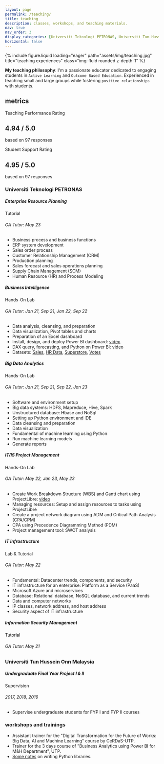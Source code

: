 ```yaml
---
layout: page
permalink: /teaching/
title: teaching
description: classes, workshops, and teaching materials.
nav: true
nav_order: 3
display_categories: [Universiti Teknologi PETRONAS, Universiti Tun Hussein Onn Malaysia]
horizontal: false
---
```


<div class="row">
    <div class="col-sm mt-3 mt-md-0">
        {% include figure.liquid loading="eager" path="assets/img/teaching.jpg" title="teaching experiences" class="img-fluid rounded z-depth-1" %}
    </div>
</div>

<b>My teaching philosophy</b>: I'm a passionate educator dedicated to engaging students in `Active Learning` and `Outcome Based Education`. Experienced in teaching small and large groups while fostering `positive relationships` with students.

<div class="projects">
  <h2 class="category">metrics</h2>
</div>
<div class="row mt-3">
  <div class="col-sm mt-3 mt-md-0">
    <a hrefxx="" style="text-decoration:none">
      <div class="card hoverable"><div class="card-body">
        <p class="card-text">Teaching Performance Rating</p>
    <h2 class="card-title text-lowercase">4.94 / 5.0</h2>
        <p class="card-text">based on 97 responses</p>
      </div></div>
    </a>
  </div>
  <div class="col-sm mt-3 mt-md-0">
    <a hrefxx="" style="text-decoration:none">
      <div class="card hoverable"><div class="card-body">
        <p class="card-text">Student Support Rating</p>
    <h2 class="card-title text-lowercase">4.95 / 5.0</h2>
        <p class="card-text">based on 97 responses</p>
      </div></div>
    </a>
  </div>
</div>



<h3 class="mt-4">Universiti Teknologi PETRONAS</h3>

<div class="card mt-3">
  <div class="p-3">
    <div class="row">
      <div class="col-sm-10">
        <h5 class="font-weight-bold">Enterprise Resource Planning</h5>
      </div>
      <div class="col-sm-2 text-left text-sm-right">
        <span class="badge font-weight-bold warning-color-dark text-uppercase align-middle">Tutorial</span>
      </div>
    </div>
    <h6 class="font-italic mt-2 mt-sm-0">GA Tutor: May 23</h6>
    <ul>
      <li>Business process and business functions</li>
        <li>ERP system development</li>
        <li>Sales order process</li>
      <li>Customer Relationship Management (CRM)</li>
      <li>Production planning</li>
      <li>Sales forecast and sales operations planning</li>
      <li>Supply Chain Management (SCM)</li>
      <li>Human Resource (HR) and Process Modeling </li>
    </ul>
  </div>
</div>

<div class="card mt-3">
  <div class="p-3">
    <div class="row">
      <div class="col-sm-10">
        <h5 class="font-weight-bold">Business Intelligence</h5>
      </div>
      <div class="col-sm-2 text-left text-sm-right">
        <span class="badge font-weight-bold warning-color-dark text-uppercase align-middle">Hands-On Lab</span>
      </div>
    </div>
    <h6 class="font-italic mt-2 mt-sm-0">GA Tutor: Jan 21, Sep 21, Jan 22, Sep 22</h6>
    <ul>
      <li>Data analysis, cleansing, and preparation</li>
      <li>Data visualization, Pivot tables and charts</li>
      <li>Preparation of an Excel dashboard</li>
      <li>Install, design, and deploy Power BI dashboard: <a href="https://youtu.be/3BOummMBNJU">video</a></li>
      <li>DAX query, forecasting, and Python on Power BI: <a href="https://youtu.be/KeLI6O5ATaE">video</a></li>
      <li>Datasets: <a href="https://2a10589f-c553-479d-8abf-7980cc48fb12.filesusr.com/ugd/e8f2f2_8bf7af4f1f784dc586b7fbeebfd30012.xlsx?dn=2015%20Sales.xlsx">Sales</a>, <a href="https://2a10589f-c553-479d-8abf-7980cc48fb12.filesusr.com/ugd/e8f2f2_287d6522d075446e8f75b9513da30440.xlsx?dn=HR%20Data-26112019-Cleansed.xlsx">HR Data</a>, <a href="https://2a10589f-c553-479d-8abf-7980cc48fb12.filesusr.com/ugd/e8f2f2_399460a4bb4d4faa840ab8ae7ab1e175.xlsx?dn=Superstore%20(Raw%20data).xlsx">Superstore</a>, <a href="https://2a10589f-c553-479d-8abf-7980cc48fb12.filesusr.com/ugd/e8f2f2_3d66dba3f35f445887873d3e4ac9c169.xlsx?dn=Voting%20figures.xlsx">Votes</a></li>
    </ul>
  </div>
</div>

<div class="card mt-3">
  <div class="p-3">
    <div class="row">
      <div class="col-sm-10">
        <h5 class="font-weight-bold">Big Data Analytics</h5>
      </div>
      <div class="col-sm-2 text-left text-sm-right">
        <span class="badge font-weight-bold warning-color-dark text-uppercase align-middle">Hands-On Lab</span>
      </div>
    </div>
    <h6 class="font-italic mt-2 mt-sm-0">GA Tutor: Jan 21, Sep 21, Sep 22, Jan 23</h6>
    <ul>
      <li>Software and environment setup</li>
      <li>Big data systems: HDFS, Mapreduce, Hive, Spark</li>
      <li>Unstructured database: Hbase and NoSql</li>
      <li>Setting up Python environment and IDE</li>
      <li>Data cleansing and preparation</li>
      <li>Data visualization</li>
      <li>Fundamental of machine learning using Python</li>
      <li>Run machine learning models</li>
      <li>Generate reports</li>
    </ul>
  </div>
</div>

<div class="card mt-3">
  <div class="p-3">
    <div class="row">
      <div class="col-sm-10">
        <h5 class="font-weight-bold">IT/IS Project Management</h5>
      </div>
      <div class="col-sm-2 text-left text-sm-right">
        <span class="badge font-weight-bold warning-color-dark text-uppercase align-middle">Hands-On Lab</span>
      </div>
    </div>
    <h6 class="font-italic mt-2 mt-sm-0">GA Tutor: May 22, Jan 23, May 23</h6>
    <ul>
      <li>Create Work Breakdown Structure (WBS) and Gantt chart using ProjectLibre: <a href="https://youtu.be/9xwR4JCBaIU">video</a></li>
      <li>Managing resources: Setup and assign resources to tasks using ProjectLibre</li>
      <li>Create a project network diagram using ADM and Critical Path Analysis (CPA/CPM)</li>
      <li>CPA using Precedence Diagramming Method (PDM)</li>
      <li>Project management tool: SWOT analysis</li>
    </ul>
  </div>
</div>

<div class="card mt-3">
  <div class="p-3">
    <div class="row">
      <div class="col-sm-10">
        <h5 class="font-weight-bold">IT Infrastructure</h5>
      </div>
      <div class="col-sm-2 text-left text-sm-right">
        <span class="badge font-weight-bold warning-color-dark text-uppercase align-middle">Lab & Tutorial</span>
      </div>
    </div>
    <h6 class="font-italic mt-2 mt-sm-0">GA Tutor: May 22</h6>
      <ul>
      <li>Fundamental: Datacenter trends, components, and security</li>
      <li>IT infrastructure for an enterprise: Platform as a Service (PaaS)</li>
      <li>Microsoft Azure and microservices</li>
      <li>Database: Relational database, NoSQL database, and current trends</li>
      <li>Data and computer networks</li>
      <li>IP classes, network address, and host address</li>
      <li>Security aspect of IT infrastructure</li>
    </ul>
  </div>
</div>

<div class="card mt-3">
  <div class="p-3">
    <div class="row">
      <div class="col-sm-10">
        <h5 class="font-weight-bold">Information Security Management</h5>
      </div>
      <div class="col-sm-2 text-left text-sm-right">
        <span class="badge font-weight-bold warning-color-dark text-uppercase align-middle">Tutorial</span>
      </div>
    </div>
    <h6 class="font-italic mt-2 mt-sm-0">GA Tutor: May 21</h6>
  </div>
</div>

<h3 class="mt-4">Universiti Tun Hussein Onn Malaysia</h3>

<div class="card mt-3">
  <div class="p-3">
    <div class="row">
      <div class="col-sm-10">
        <h5 class="font-weight-bold">Undergraduate Final Year Project I & II</h5>
      </div>
      <div class="col-sm-2 text-left text-sm-right">
        <span class="badge font-weight-bold warning-color-dark text-uppercase align-middle">Supervision</span>
      </div>
    </div>
    <h6 class="font-italic mt-2 mt-sm-0">2017, 2018, 2019</h6>
    <ul>
      <li>Supervise undergraduate students for FYP I and FYP II courses</li>
    </ul>
  </div>
</div>

<h3 class="mt-4">workshops and trainings</h3>
<div class="col">
    <ul>
      <li>Assistant trainer for the "Digital Transformation for the Future of Works: Big Data, AI and Machine Learning" course by CeRDaS-UTP.</li>
      <li>Trainer for the 3 days course of "Business Analytics using Power BI for M&amp;H Department", UTP.</li>
      <li><a href="https://www.pythoncheatsheet.org/">Some notes</a> on writing Python libraries.</li>
    </ul>
</div>
